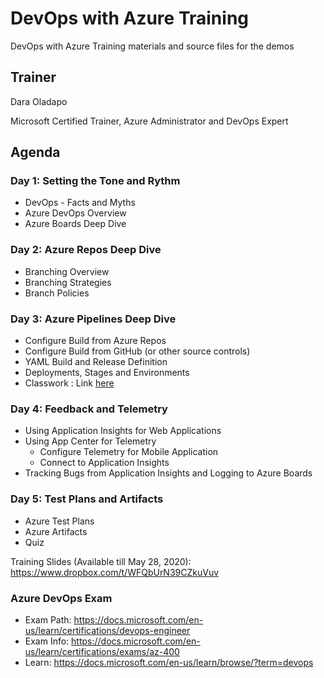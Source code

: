 # DevOps with Azure Training

DevOps with Azure Training materials and source files for the demos

## Trainer

Dara Oladapo

Microsoft Certified Trainer, Azure Administrator and DevOps Expert

## Agenda

### Day 1: Setting the Tone and Rythm

- DevOps - Facts and Myths
- Azure DevOps Overview
- Azure Boards Deep Dive

### Day 2: Azure Repos Deep Dive

- Branching Overview
- Branching Strategies
- Branch Policies

### Day 3: Azure Pipelines Deep Dive

- Configure Build from Azure Repos
- Configure Build from GitHub (or other source controls)
- YAML Build and Release Definition
- Deployments, Stages and Environments
- Classwork : Link [here](03-AzurePipelines/info.md)

### Day 4: Feedback and Telemetry

- Using Application Insights for Web Applications
- Using App Center for Telemetry
  - Configure Telemetry for Mobile Application
  - Connect to Application Insights
- Tracking Bugs from Application Insights and Logging to Azure Boards

### Day 5: Test Plans and Artifacts

- Azure Test Plans
- Azure Artifacts
- Quiz

Training Slides (Available till May 28, 2020): <https://www.dropbox.com/t/WFQbUrN39CZkuVuv>

### Azure DevOps Exam

- Exam Path: <https://docs.microsoft.com/en-us/learn/certifications/devops-engineer>
- Exam Info: <https://docs.microsoft.com/en-us/learn/certifications/exams/az-400>
- Learn: <https://docs.microsoft.com/en-us/learn/browse/?term=devops>
